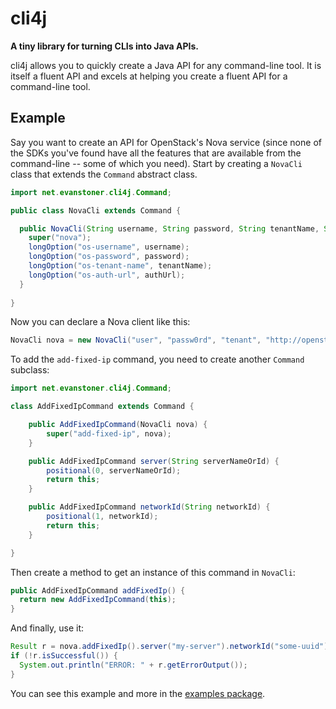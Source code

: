 # cli4j

**A tiny library for turning CLIs into Java APIs.**

cli4j allows you to quickly create a Java API for any command-line tool. It is itself a fluent API and excels at helping you create a fluent API for a command-line tool.

## Example

Say you want to create an API for OpenStack's Nova service (since none of the SDKs you've found have all the features that are available from the command-line -- some of which you need). Start by creating a `NovaCli` class that extends the `Command` abstract class.

```java
import net.evanstoner.cli4j.Command;

public class NovaCli extends Command {

  public NovaCli(String username, String password, String tenantName, String authUrl) {
    super("nova");
    longOption("os-username", username);
    longOption("os-password", password);
    longOption("os-tenant-name", tenantName);
    longOption("os-auth-url", authUrl);
  }
  
}
```

Now you can declare a Nova client like this:

```java
NovaCli nova = new NovaCli("user", "passw0rd", "tenant", "http://openstack-server:5000");
```

To add the `add-fixed-ip` command, you need to create another `Command` subclass:

```java
import net.evanstoner.cli4j.Command;

class AddFixedIpCommand extends Command {

    public AddFixedIpCommand(NovaCli nova) {
        super("add-fixed-ip", nova);
    }

    public AddFixedIpCommand server(String serverNameOrId) {
        positional(0, serverNameOrId);
        return this;
    }

    public AddFixedIpCommand networkId(String networkId) {
        positional(1, networkId);
        return this;
    }

}

```

Then create a method to get an instance of this command in `NovaCli`:

```java
public AddFixedIpCommand addFixedIp() {
  return new AddFixedIpCommand(this);
}
```

And finally, use it:

```java
Result r = nova.addFixedIp().server("my-server").networkId("some-uuid").exec();
if (!r.isSuccessful()) {
  System.out.println("ERROR: " + r.getErrorOutput());
}
```

You can see this example and more in the [examples package](https://github.com/evanstoner/cli4j/tree/master/src/main/java/net/evanstoner/cli4j/examples).
